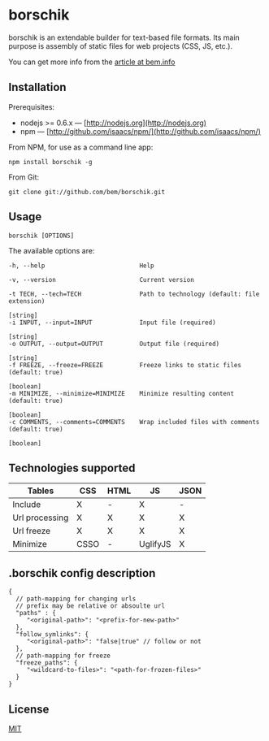 # borschik

borschik is an extendable builder for text-based file formats.
Its main purpose is assembly of static files for web projects (CSS, JS, etc.).

You can get more info from the [article at bem.info](http://bem.info/articles/borschik)

## Installation

Prerequisites:

* nodejs >= 0.6.x&nbsp;— [http://nodejs.org](http://nodejs.org)
* npm&nbsp;— [http://github.com/isaacs/npm/](http://github.com/isaacs/npm/)

From NPM, for use as a command line app:

    npm install borschik -g

From Git:

    git clone git://github.com/bem/borschik.git

## Usage

```
borschik [OPTIONS]
```

The available options are:

    -h, --help                          Help

    -v, --version                       Current version

    -t TECH, --tech=TECH                Path to technology (default: file extension)
                                                                          [string]
    -i INPUT, --input=INPUT             Input file (required)
                                                                          [string]
    -o OUTPUT, --output=OUTPUT          Output file (required)
                                                                          [string]
    -f FREEZE, --freeze=FREEZE          Freeze links to static files (default: true)
                                                                          [boolean]
    -m MINIMIZE, --minimize=MINIMIZE    Minimize resulting content (default: true)
                                                                          [boolean]
    -c COMMENTS, --comments=COMMENTS    Wrap included files with comments (default: true)
                                                                          [boolean]

## Technologies supported

| Tables         | CSS  | HTML   | JS        | JSON   |
| -------------  | ---- | ----   | ---       | ----   |
| Include        | X    | -      | X         | -      |
| Url processing | X    | X      | X         | X      |
| Url freeze     | X    | X      | X         | X      |
| Minimize       | CSSO | -      | UglifyJS  | X      |

## .borschik config description
```
{
  // path-mapping for changing urls
  // prefix may be relative or absoulte url
  "paths" : {
     "<original-path>": "<prefix-for-new-path>"
  },
  "follow_symlinks": {
     "<original-path>": "false|true" // follow or not
  },
  // path-mapping for freeze
  "freeze_paths": {
     "<wildcard-to-files>": "<path-for-frozen-files>"
  }
}
```


## License
[MIT](https://github.com/bem/borschik/blob/master/MIT-LICENSE.txt)
